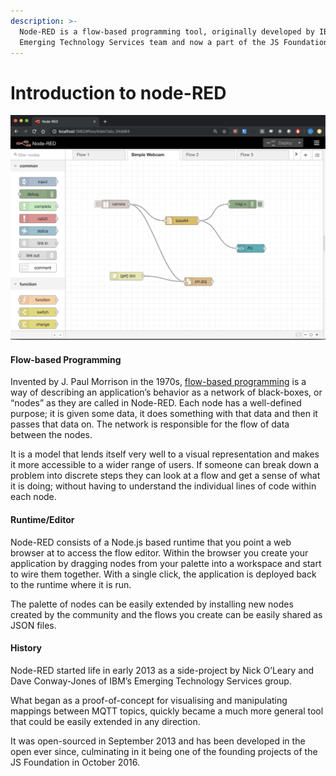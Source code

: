 ```yaml
---
description: >-
  Node-RED is a flow-based programming tool, originally developed by IBM’s
  Emerging Technology Services team and now a part of the JS Foundation.
---
```


# Introduction to node-RED

![Node-RED V1.0](../.gitbook/assets/image%20%288%29.png)

#### Flow-based Programming <a id="flow-based-programming"></a>

Invented by J. Paul Morrison in the 1970s, [flow-based programming](https://en.wikipedia.org/wiki/Flow-based_programming) is a way of describing an application’s behavior as a network of black-boxes, or “nodes” as they are called in Node-RED. Each node has a well-defined purpose; it is given some data, it does something with that data and then it passes that data on. The network is responsible for the flow of data between the nodes.

It is a model that lends itself very well to a visual representation and makes it more accessible to a wider range of users. If someone can break down a problem into discrete steps they can look at a flow and get a sense of what it is doing; without having to understand the individual lines of code within each node.

#### Runtime/Editor <a id="runtimeeditor"></a>

Node-RED consists of a Node.js based runtime that you point a web browser at to access the flow editor. Within the browser you create your application by dragging nodes from your palette into a workspace and start to wire them together. With a single click, the application is deployed back to the runtime where it is run.

The palette of nodes can be easily extended by installing new nodes created by the community and the flows you create can be easily shared as JSON files.

#### History <a id="history"></a>

Node-RED started life in early 2013 as a side-project by Nick O’Leary and Dave Conway-Jones of IBM’s Emerging Technology Services group.

What began as a proof-of-concept for visualising and manipulating mappings between MQTT topics, quickly became a much more general tool that could be easily extended in any direction.

It was open-sourced in September 2013 and has been developed in the open ever since, culminating in it being one of the founding projects of the JS Foundation in October 2016.

